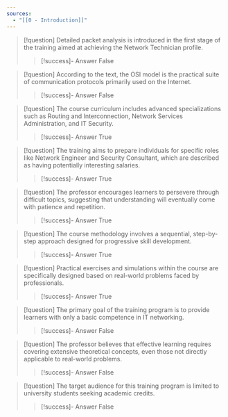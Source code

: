 ```yaml
---
sources:
  - "[[0 - Introduction]]"
---
```

> [!question] Detailed packet analysis is introduced in the first stage of the training aimed at achieving the Network Technician profile.
>> [!success]- Answer
>> False

> [!question] According to the text, the OSI model is the practical suite of communication protocols primarily used on the Internet.
>> [!success]- Answer
>> False

> [!question] The course curriculum includes advanced specializations such as Routing and Interconnection, Network Services Administration, and IT Security.
>> [!success]- Answer
>> True

> [!question] The training aims to prepare individuals for specific roles like Network Engineer and Security Consultant, which are described as having potentially interesting salaries.
>> [!success]- Answer
>> True

> [!question] The professor encourages learners to persevere through difficult topics, suggesting that understanding will eventually come with patience and repetition.
>> [!success]- Answer
>> True

> [!question] The course methodology involves a sequential, step-by-step approach designed for progressive skill development.
>> [!success]- Answer
>> True

> [!question] Practical exercises and simulations within the course are specifically designed based on real-world problems faced by professionals.
>> [!success]- Answer
>> True

> [!question] The primary goal of the training program is to provide learners with only a basic competence in IT networking.
>> [!success]- Answer
>> False

> [!question] The professor believes that effective learning requires covering extensive theoretical concepts, even those not directly applicable to real-world problems.
>> [!success]- Answer
>> False

> [!question] The target audience for this training program is limited to university students seeking academic credits.
>> [!success]- Answer
>> False

